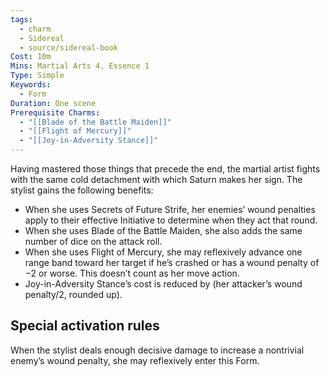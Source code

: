 ```yaml
---
tags:
  - charm
  - Sidereal
  - source/sidereal-book
Cost: 10m
Mins: Martial Arts 4, Essence 1
Type: Simple
Keywords:
  - Form
Duration: One scene
Prerequisite Charms:
  - "[[Blade of the Battle Maiden]]"
  - "[[Flight of Mercury]]"
  - "[[Joy-in-Adversity Stance]]"
---
```

Having mastered those things that precede the end, the martial artist fights with the same cold detachment with which Saturn makes her sign. The stylist gains the following benefits: 
-  When she uses Secrets of Future Strife, her enemies’ wound penalties apply to their effective Initiative to determine when they act that round. 
-  When she uses Blade of the Battle Maiden, she also adds the same number of dice on the attack roll. 
-  When she uses Flight of Mercury, she may reflexively advance one range band toward her target if he’s crashed or has a wound penalty of −2 or worse. This doesn’t count as her move action. 
-  Joy-in-Adversity Stance’s cost is reduced by (her attacker’s wound penalty/2, rounded up). 

## Special activation rules

When the stylist deals enough decisive damage to increase a nontrivial enemy’s wound penalty, she may reflexively enter this Form.